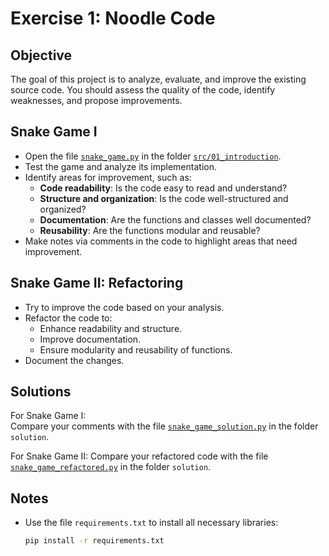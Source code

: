 # Exercise 1: Noodle Code

## Objective
The goal of this project is to analyze, evaluate, and improve the existing source code. You should assess the quality of the code, identify weaknesses, and propose improvements.

## Snake Game I
- Open the file [`snake_game.py`](snake_game.py) in the folder [`src/01_introduction`](./).
- Test the game and analyze its implementation.
- Identify areas for improvement, such as:
  - **Code readability**: Is the code easy to read and understand?
  - **Structure and organization**: Is the code well-structured and organized?
  - **Documentation**: Are the functions and classes well documented?
  - **Reusability**: Are the functions modular and reusable?
- Make notes via comments in the code to highlight areas that need improvement.

## Snake Game II: Refactoring
- Try to improve the code based on your analysis.
- Refactor the code to:
  - Enhance readability and structure.
  - Improve documentation.
  - Ensure modularity and reusability of functions.
- Document the changes.

## Solutions
For Snake Game I:  
Compare your comments with the file [`snake_game_solution.py`](./solution/snake_game_solution.py) in the folder `solution`.

For Snake Game II:
Compare your refactored code with the file [`snake_game_refactored.py`](./solution/snake_game_clean.py) in the folder `solution`.


## Notes
- Use the file `requirements.txt` to install all necessary libraries:
  ```bash
  pip install -r requirements.txt